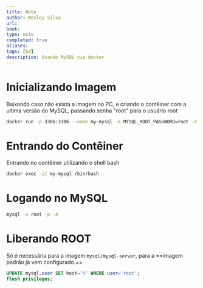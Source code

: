 ```yaml
---
title: Note
author: Wesley Silva
url:
book:
type: note
completed: true
aliases:
tags: [bd]
description: Usando MySQL via docker
---
```

# Inicializando Imagem
Baixando caso não exista a imagem no PC, e criando o contêiner com a ultima versão do MySQL, passando senha "root" para o usuário root
```bash
docker run -p 3306:3306 --name my-mysql -e MYSQL_ROOT_PASSWORD=root -d mysql:8
```
# Entrando do Contêiner
Entrando no contêiner utilizando o shell bash
```bash
docker exec -it my-mysql /bin/bash
```
# Logando no MySQL
```bash
mysql -u root -p -A
```
# Liberando ROOT
Só é necessária para a imagem `mysql/mysql-server`, para a ==imagem padrão já vem configurado.==
```sql
UPDATE mysql.user SET host='%' WHERE user='root';
flush privileges;
```
